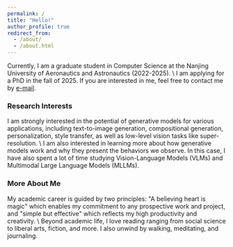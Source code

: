 ```yaml
---
permalink: /
title: "Hello!"
author_profile: true
redirect_from: 
  - /about/
  - /about.html
---
```



Currently, I am a graduate student in Computer Science at the Nanjing University of Aeronautics and Astronautics (2022-2025). \\
I am applying for a PhD in the fall of 2025. If you are interested in me, feel free to contact me by [e-mail](chenyi.zhuang@nuaa.edu.cn).

### Research Interests
I am strongly interested in the potential of generative models for various applications, including text-to-image generation, compositional generation, personalization, style transfer, as well as low-level vision tasks like super-resolution. \\
I am also interested in learning more about how generative models work and why they present the behaviors we observe. In this case, I have also spent a lot of time studying Vision-Language Models (VLMs) and Multimodal Large Language Models (MLLMs).

### More About Me
My academic career is guided by two principles: "A believing heart is magic" which enables my commitment to any prospective work and project, and "simple but effective" which reflects my high productivity and creativity. \\
Beyond academic life, I love reading ranging from social science to liberal arts, fiction, and more. I also unwind by walking, meditating, and journaling. 
